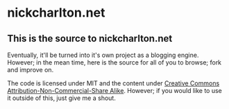 # nickcharlton.net

## This is the source to nickcharlton.net

Eventually, it'll be turned into it's own project as a blogging engine. However; in the mean time, here is the source for all of you to browse; fork and improve on.

The code is licensed under MIT and the content under [Creative Commons Attribution-Non-Commercial-Share Alike](http://creativecommons.org/licenses/by-nc-sa/2.0/uk/ "Creative Commons &mdash; Attribution-Non-Commercial-Share Alike 2.0 UK: England &amp; Wales"). However; if you would like to use it outside of this, just give me a shout.